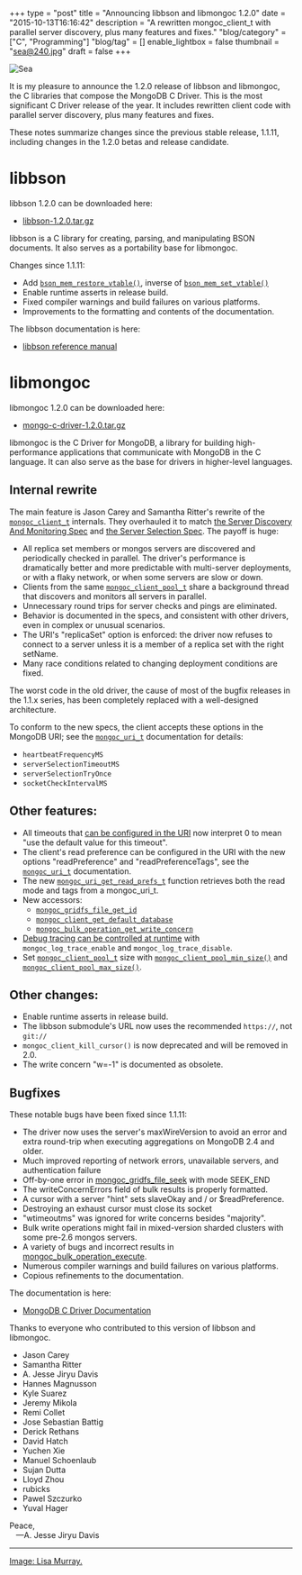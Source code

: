 +++
type = "post"
title = "Announcing libbson and libmongoc 1.2.0"
date = "2015-10-13T16:16:42"
description = "A rewritten mongoc_client_t with parallel server discovery, plus many features and fixes."
"blog/category" = ["C", "Programming"]
"blog/tag" = []
enable_lightbox = false
thumbnail = "sea@240.jpg"
draft = false
+++

<p><img style="display:block; margin-left:auto; margin-right:auto;" src="sea.jpg" alt="Sea" title="Sea" /></p>
<p>It is my pleasure to announce the 1.2.0 release of libbson and libmongoc, the C libraries that compose the MongoDB C Driver. This is the most significant C Driver release of the year. It includes rewritten client code with parallel server discovery, plus many features and fixes.</p>
<p>These notes summarize changes since the previous stable release, 1.1.11, including changes in the 1.2.0 betas and release candidate.</p>
<h1 id="libbson">libbson</h1>
<p>libbson 1.2.0 can be downloaded here:</p>
<ul>
<li><a href="https://github.com/mongodb/libbson/releases/download/1.2.0/libbson-1.2.0.tar.gz">libbson-1.2.0.tar.gz</a></li>
</ul>
<p>libbson is a C library for creating, parsing, and manipulating BSON documents. It also serves as a portability base for libmongoc.</p>
<p>Changes since 1.1.11:</p>
<ul>
<li>Add <a href="https://api.mongodb.org/libbson/current/bson_mem_restore_vtable.html"><code>bson_mem_restore_vtable()</code></a>, inverse of <a href="https://api.mongodb.org/libbson/current/bson_mem_set_vtable.html"><code>bson_mem_set_vtable()</code></a></li>
<li>Enable runtime asserts in release build.</li>
<li>Fixed compiler warnings and build failures on various platforms.</li>
<li>Improvements to the formatting and contents of the documentation.</li>
</ul>
<p>The libbson documentation is here:</p>
<ul>
<li><a href="https://api.mongodb.org/libbson">libbson reference manual</a></li>
</ul>
<h1 id="libmongoc">libmongoc</h1>
<p>libmongoc 1.2.0 can be downloaded here:</p>
<ul>
<li><a href="https://github.com/mongodb/mongo-c-driver/releases/download/1.2.0/mongo-c-driver-1.2.0.tar.gz">mongo-c-driver-1.2.0.tar.gz</a></li>
</ul>
<p>libmongoc is the C Driver for MongoDB, a library for building high-performance applications that communicate with MongoDB in the C language. It can also serve as the base for drivers in higher-level languages.</p>
<h2 id="internal-rewrite">Internal rewrite</h2>
<p>The main feature is Jason Carey and Samantha Ritter's rewrite of the <a href="http://api.mongodb.org/c/current/mongoc_client_t.html"><code>mongoc_client_t</code></a> internals. They overhauled it to match <a href="/blog/server-discovery-and-monitoring-in-pymongo-perl-and-c/">the Server Discovery And Monitoring Spec</a> and <a href="https://www.mongodb.com/blog/post/server-selection-next-generation-mongodb-drivers">the
Server Selection Spec</a>. The payoff is huge:</p>
<ul>
<li>All replica set members or mongos servers are discovered and periodically
  checked in parallel. The driver's performance is dramatically better and
  more predictable with multi-server deployments, or with a flaky network,
  or when some servers are slow or down.</li>
<li>Clients from the same <a href="http://api.mongodb.org/c/current/mongoc_client_pool_t.html"><code>mongoc_client_pool_t</code></a> share a background thread that
  discovers and monitors all servers in parallel.</li>
<li>Unnecessary round trips for server checks and pings are eliminated.</li>
<li>Behavior is documented in the specs, and consistent with other drivers, even
  in complex or unusual scenarios.</li>
<li>The URI's "replicaSet" option is enforced: the driver now refuses to connect
  to a server unless it is a member of a replica set with the right setName.</li>
<li>Many race conditions related to changing deployment conditions are fixed.</li>
</ul>
<p>The worst code in the old driver, the cause of most of the bugfix releases in the 1.1.x series, has been completely replaced with a well-designed architecture.</p>
<p>To conform to the new specs, the client accepts these options in the MongoDB
URI; see the <a href="http://api.mongodb.org/c/current/mongoc_uri_t.html"><code>mongoc_uri_t</code></a> documentation for details:</p>
<ul>
<li><code>heartbeatFrequencyMS</code></li>
<li><code>serverSelectionTimeoutMS</code></li>
<li><code>serverSelectionTryOnce</code></li>
<li><code>socketCheckIntervalMS</code></li>
</ul>
<h2 id="other-features">Other features:</h2>
<ul>
<li>All timeouts that <a href="http://api.mongodb.org/c/current/mongoc_uri_t.html">can be configured in the URI</a> now interpret 0 to mean "use
  the default value for this timeout".</li>
<li>The client's read preference can be configured in the URI with the new
  options "readPreference" and "readPreferenceTags", see the <a href="http://api.mongodb.org/c/current/mongoc_uri_t.html"><code>mongoc_uri_t</code></a>
  documentation.</li>
<li>The new <a href="http://api.mongodb.org/c/current/mongoc_uri_get_read_prefs_t.html"><code>mongoc_uri_get_read_prefs_t</code></a> function retrieves both the read mode
  and tags from a mongoc_uri_t.</li>
<li>New accessors:<ul>
<li><a href="http://api.mongodb.org/c/current/mongoc_gridfs_file_get_id.html"><code>mongoc_gridfs_file_get_id</code></a></li>
<li><a href="http://api.mongodb.org/c/current/mongoc_client_get_database.html"><code>mongoc_client_get_default_database</code></a></li>
<li><a href="http://api.mongodb.org/c/current/mongoc_bulk_operation_get_write_concern.html"><code>mongoc_bulk_operation_get_write_concern</code></a></li>
</ul>
</li>
<li><a href="https://api.mongodb.org/c/current/logging.html">Debug tracing can be controlled at runtime</a> with <code>mongoc_log_trace_enable</code> and
  <code>mongoc_log_trace_disable</code>.</li>
<li>Set <a href="https://api.mongodb.org/c/current/mongoc_client_pool_t.html"><code>mongoc_client_pool_t</code></a> size with <a href="https://api.mongodb.org/c/current/mongoc_client_pool_min_size.html"><code>mongoc_client_pool_min_size()</code></a> and <a href="https://api.mongodb.org/c/current/mongoc_client_pool_max_size.html"><code>mongoc_client_pool_max_size()</code></a>.</li>
</ul>
<h2 id="other-changes">Other changes:</h2>
<ul>
<li>Enable runtime asserts in release build.</li>
<li>The libbson submodule's URL now uses the recommended <code>https://</code>, not <code>git://</code></li>
<li><code>mongoc_client_kill_cursor()</code> is now deprecated and will be removed in 2.0.</li>
<li>The write concern "w=-1" is documented as obsolete.</li>
</ul>
<h2 id="bugfixes">Bugfixes</h2>
<p>These notable bugs have been fixed since 1.1.11:</p>
<ul>
<li>The driver now uses the server's maxWireVersion to avoid an error and extra round-trip when executing aggregations on MongoDB 2.4 and older.</li>
<li>Much improved reporting of network errors, unavailable servers, and authentication failure</li>
<li>Off-by-one error in <a href="https://api.mongodb.org/c/current/mongoc_gridfs_file_seek.html">mongoc_gridfs_file_seek</a> with mode SEEK_END</li>
<li>The writeConcernErrors field of bulk results is properly formatted.</li>
<li>A cursor with a server "hint" sets slaveOkay and / or $readPreference.</li>
<li>Destroying an exhaust cursor must close its socket</li>
<li>"wtimeoutms" was ignored for write concerns besides "majority".</li>
<li>Bulk write operations might fail in mixed-version sharded clusters with some pre-2.6 mongos servers.</li>
<li>A variety of bugs and incorrect results in <a href="https://api.mongodb.org/c/current/mongoc_bulk_operation_execute.html">mongoc_bulk_operation_execute</a>.</li>
<li>Numerous compiler warnings and build failures on various platforms.</li>
<li>Copious refinements to the documentation.</li>
</ul>
<p>The documentation is here:</p>
<ul>
<li><a href="http://docs.mongodb.org/ecosystem/drivers/c/">MongoDB C Driver Documentation</a></li>
</ul>
<p>Thanks to everyone who contributed to this version of libbson and libmongoc.</p>
<ul>
<li>Jason Carey</li>
<li>Samantha Ritter</li>
<li>A. Jesse Jiryu Davis</li>
<li>Hannes Magnusson</li>
<li>Kyle Suarez</li>
<li>Jeremy Mikola</li>
<li>Remi Collet</li>
<li>Jose Sebastian Battig</li>
<li>Derick Rethans</li>
<li>David Hatch</li>
<li>Yuchen Xie</li>
<li>Manuel Schoenlaub</li>
<li>Sujan Dutta</li>
<li>Lloyd Zhou</li>
<li>rubicks</li>
<li>Pawel Szczurko</li>
<li>Yuval Hager</li>
</ul>
<p>Peace,<br />
&nbsp;&nbsp;&nbsp;&mdash;A. Jesse Jiryu Davis</p>
<hr />
<p><span style="color:gray"><a href="https://www.flickr.com/photos/mizzmurray/2276790171">Image: Lisa Murray.</a></span></p>
    
